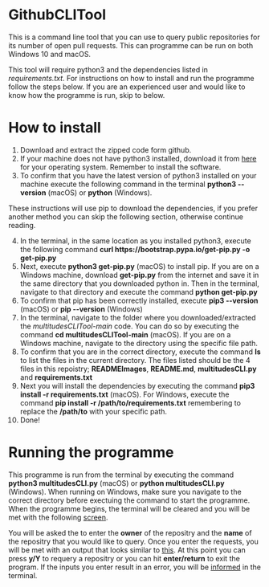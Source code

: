 # GithubCLITool

This is a command line tool that you can use to query public repositories for its number of open pull requests. This can programme can be run on both Windows 10 and macOS.

This tool will require python3 and the dependencies listed in *requirements.txt*. For instructions on how to install and run the programme follow the steps below. If you are an experienced user and would like to know how the programme is run, skip to below.

# How to install

1. Download and extract the zipped code form github.
2. If your machine does not have python3 installed, download it from [here](https://www.python.org/downloads/) for your operating system. Remember to install the software.
3. To confirm that you have the latest version of python3 installed on your machine execute the following command in the terminal **python3 --version** (macOS) or **python** (Windows).

These instructions will use pip to download the dependencies, if you prefer another method you can skip the following section, otherwise continue reading.

4. In the terminal, in the same location as you installed python3, execute the following command **curl https:<i></i>//bootstrap.pypa.io/get-pip.py -o get-pip.py**
5. Next, execute **python3 get-pip.py** (macOS) to install pip. If you are on a Windows machine, download **get-pip.py** from the internet and save it in the same directory that you downloaded python in. Then in the terminal, navigate to that directory and execute the command **python get-pip.py**
6. To confirm that pip has been correctly installed, execute **pip3 --version** (macOS) or **pip --version** (Windows)
7. In the terminal, navigate to the folder where you downloaded/extracted the *multitudesCLITool-main* code. You can do so by executing the command **cd multitudesCLITool-main** (macOS). If you are on a Windows machine, navigate to the directory using the specific file path.
8. To confirm that you are in the correct directory, execute the command **ls** to list the files in the current directory. The files listed should be the 4 files in this repoistry; **READMEImages**, **README.md**, **multitudesCLI.py** and **requirements.txt**
9. Next you will install the dependencies by executing the command **pip3 install -r requirements.txt** (macOS). For Windows, execute the command **pip install -r /path/to/requirements.txt** remembering to replace the **/path/to** with your specific path.
10. Done!

# Running the programme

This programme is run from the terminal by executing the command **python3 multitudesCLI.py** (macOS) or **python multitudesCLI.py** (Windows). When running on Windows, make sure you navigate to the correct directory before exectuing the command to start the programme. When the programme begins, the terminal will be cleared and you will be met with the following [screen](https://github.com/AbhiRehal/GithubCLITool/blob/main/READMEImages/p1.PNG).

You will be asked the to enter the **owner** of the repositry and the **name** of the repositry that you would like to query. Once you enter the requests, you will be met with an output that looks similar to [this](https://github.com/AbhiRehal/GithubCLITool/blob/main/READMEImages/p2.PNG). At this point you can press **y/Y** to requery a repositry or you can hit **enter/return** to exit the program. If the inputs you enter result in an error, you will be [informed](https://github.com/AbhiRehal/GithubCLITool/blob/main/READMEImages/p3.PNG) in the terminal.
